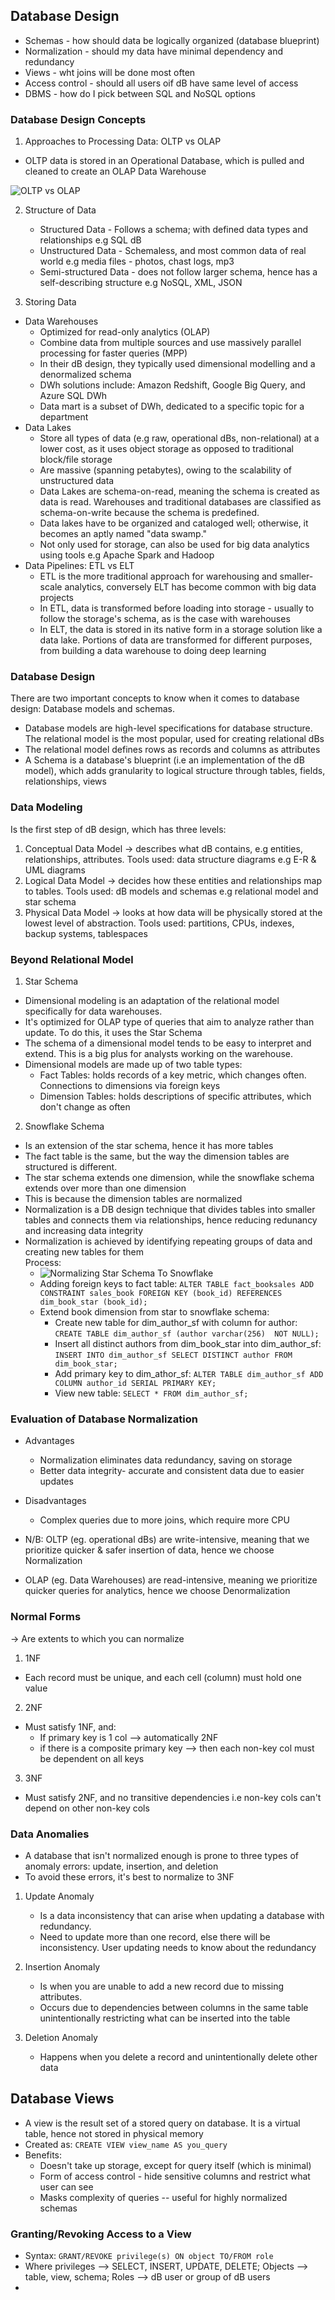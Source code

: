 ## Database Design
* Schemas - how should data be logically organized (database blueprint)
* Normalization - should my data have minimal dependency and redundancy
* Views - wht joins will be done most often
* Access control - should all users oif dB have same level of access
* DBMS - how do I pick between SQL and NoSQL options

### Database Design Concepts
1. Approaches to Processing Data: OLTP vs OLAP
* OLTP data is stored in an Operational Database, which is pulled and cleaned to create an OLAP Data Warehouse
  
![OLTP vs OLAP](https://github.com/IsaacMwendwa/Data-Engineering-Track-DataCamp/blob/main/Images/OLTP-vs-OLAP.PNG "OLTP vs OLAP")

2. Structure of Data
    * Structured Data - Follows a schema; with defined data types and relationships e.g SQL dB
    * Unstructured Data - Schemaless, and most common data of real world e.g media files - photos, chast logs, mp3
    * Semi-structured Data - does not follow larger schema, hence has a self-describing structure e.g NoSQL, XML, JSON

3. Storing Data
* Data Warehouses
    * Optimized for read-only analytics (OLAP)
    * Combine data from multiple sources and use massively parallel processing for faster queries (MPP)
    * In their dB design, they typically used dimensional modelling and a denormalized schema
    * DWh solutions include: Amazon Redshift, Google Big Query, and Azure SQL DWh
    * Data mart is a subset of DWh, dedicated to a specific topic for a department
* Data Lakes
    * Store all types of data (e.g raw, operational dBs, non-relational) at a lower cost, as it uses object storage as opposed to traditional block/file storage
    * Are massive (spanning petabytes), owing to the scalability of unstructured data
    * Data Lakes are schema-on-read, meaning the schema is created as data is read. Warehouses and traditional databases are classified as schema-on-write because the schema is predefined.
    * Data lakes have to be organized and cataloged well; otherwise, it becomes an aptly named "data swamp."
    * Not only used for storage, can also be used for big data analytics using tools e.g Apache Spark and Hadoop
* Data Pipelines: ETL vs ELT
    *  ETL is the more traditional approach for warehousing and smaller-scale analytics, conversely ELT has become common with big data projects
    *  In ETL, data is transformed before loading into storage - usually to follow the storage's schema, as is the case with warehouses
    *   In ELT, the data is stored in its native form in a storage solution like a data lake. Portions of data are transformed for different purposes, from building a data warehouse to doing deep learning

### Database Design
There are two important concepts to know when it comes to database design: Database models and schemas. 
* Database models are high-level specifications for database structure. The relational model is the most popular, used for creating relational dBs
* The relational model defines rows as records and columns as attributes
* A Schema is a database's blueprint (i.e an implementation of the dB model), which adds granularity to logical structure through tables, fields, relationships, views

### Data Modeling
Is the first step of dB design, which has three levels:
1. Conceptual Data Model -> describes what dB contains, e.g entities, relationships, attributes. Tools used: data structure diagrams e.g E-R & UML diagrams
2. Logical Data Model -> decides how these entities and relationships map to tables. Tools used: dB models and schemas e.g relational model and star schema
3. Physical Data Model -> looks at how data will be physically stored at the lowest level of abstraction. Tools used: partitions, CPUs, indexes, backup systems, tablespaces

### Beyond Relational Model
1. Star Schema
* Dimensional modeling is an adaptation of the relational model specifically for data warehouses.
* It's optimized for OLAP type of queries that aim to analyze rather than update. To do this, it uses the Star Schema
* The schema of a dimensional model tends to be easy to interpret and extend. This is a big plus for analysts working on the warehouse.
* Dimensional models are made up of two table types:
    * Fact Tables: holds records of a key metric, which changes often. Connections to dimensions via foreign keys
    * Dimension Tables: holds descriptions of specific attributes, which don't change as often

2. Snowflake Schema
* Is an extension of the star schema, hence it has more tables
* The fact table is the same, but the way the dimension tables are structured is different.
* The star schema extends one dimension, while the snowflake schema extends over more than one dimension
* This is because the dimension tables are normalized
* Normalization is a DB design technique that divides tables into smaller tables and connects them via relationships, hence reducing redunancy and increasing data integrity
* Normalization is achieved by identifying repeating groups of data and creating new tables for them
<br>Process:
    * ![Normalizing Star Schema To Snowflake](https://github.com/IsaacMwendwa/Data-Engineering-Track-DataCamp/blob/main/Images/Normalizing-Star-Schema-To-Snowflake.PNG "Normalizing Star Schema To Snowflake")
    * Adding foreign keys to fact table: `ALTER TABLE fact_booksales ADD CONSTRAINT sales_book FOREIGN KEY (book_id) REFERENCES dim_book_star (book_id);`
    * Extend book dimension from star to snowflake schema:
        * Create new table for dim_author_sf with column for author: `CREATE TABLE dim_author_sf (author varchar(256)  NOT NULL);`
        * Insert all distinct authors from dim_book_star into dim_author_sf: `INSERT INTO dim_author_sf SELECT DISTINCT author FROM dim_book_star;`
        * Add primary key to dim_athor_sf: `ALTER TABLE dim_author_sf ADD COLUMN author_id SERIAL PRIMARY KEY;`
        * View new table: `SELECT * FROM dim_author_sf;`

### Evaluation of Database Normalization
* Advantages
  * Normalization eliminates data redundancy, saving on storage
  * Better data integrity- accurate and consistent data due to easier updates

* Disadvantages
    * Complex queries due to more joins, which require more CPU
* N/B: OLTP (eg. operational dBs) are write-intensive, meaning that we prioritize quicker & safer insertion of data, hence we choose Normalization
* OLAP (eg. Data Warehouses) are read-intensive, meaning we prioritize quicker queries for analytics, hence we choose Denormalization

### Normal Forms
-> Are extents to which you can normalize
1. 1NF
* Each record must be unique, and each cell (column) must hold one value
  
2. 2NF
* Must satisfy 1NF, and:
    *  If primary key is 1 col --> automatically 2NF
    *  if there is a composite primary key --> then each non-key col must be dependent on all keys  
 
3. 3NF
* Must satisfy 2NF, and no transitive dependencies i.e non-key cols can't depend on other non-key cols

### Data Anomalies
* A database that isn't normalized enough is prone to three types of anomaly errors: update, insertion, and deletion
* To avoid these errors, it's best to normalize to 3NF

1. Update Anomaly
    * Is a data inconsistency that can arise when updating a database with redundancy.
    * Need to update more than one record, else there will be inconsistency. User updating needs to know about the redundancy
  
2. Insertion Anomaly
    * Is when you are unable to add a new record due to missing attributes.
    * Occurs due to dependencies between columns in the same table unintentionally restricting what can be inserted into the table

4. Deletion Anomaly
    * Happens when you delete a record and unintentionally delete other data

## Database Views

* A view is the result set of a stored query on database. It is a virtual table, hence not stored in physical memory
* Created as: `CREATE VIEW view_name AS you_query`
* Benefits:
    * Doesn't take up storage, except for query itself (which is minimal)
    * Form of access control - hide sensitive columns and restrict what user can see
    * Masks complexity of queries -- useful for highly normalized schemas

### Granting/Revoking Access to a View
* Syntax: `GRANT/REVOKE privilege(s) ON object TO/FROM role`
* Where privileges --> SELECT, INSERT, UPDATE, DELETE; Objects --> table, view, schema; Roles --> dB user or group of dB users
* 
